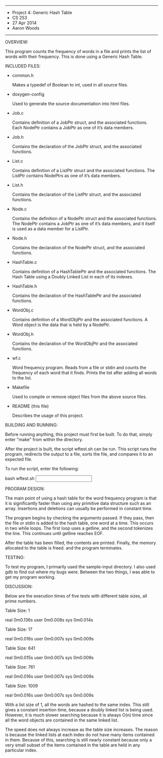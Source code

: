 *****************************************************
* Project 4: Generic Hash Table
* CS 253
* 27 Apr 2014
* Aaron Woods
*****************************************************

OVERVIEW:

This program counts the frequency of words in a file and
prints the list of words with their frequency.  This is
done using a Generic Hash Table.

INCLUDED FILES:

- common.h

	Makes a typedef of Boolean to int, used in all source files.

- doxygen-config

	Used to generate the source documentation into html files.

- Job.c

	Contains definition of a JobPtr struct, and the associated functions.
	Each NodePtr contains a JobPtr as one of it’s data members.

- Job.h

	Contains the declaration of the JobPtr struct, and the associated functions.

- List.c

	Contains definition of a ListPtr struct and the associated functions.
	The ListPtr contains NodePtrs as one of it’s data members.

- List.h

	Contains the declaration of the ListPtr struct, and the associated functions.

- Node.c

	Contains the definition of a NodePtr struct and the associated functions.
	The NodePtr contains a JobPtr as one of it’s data members, and it itself is
	used as a data member for a ListPtr.

- Node.h

	Contains the declaration of the NodePtr struct, and the associated functions.

- HashTable.c
	
	Contains definition of a HashTablePtr and the associated functions.
	The Hash Table using a Doubly Linked List in each of its indexes.

- HashTable.h

	Contains the declaration of the HashTablePtr and the associated functions.
	
- WordObj.c

	Contains definition of a WordObjPtr and the associated functions.
	A Word object is the data that is held by a NodePtr.

- WordObj.h

	Contains the declaration of the WordObjPtr and the associated functions.

- wf.c

	Word frequency program.  Reads from a file or stdin and counts the frequency
	of each word that it finds.  Prints the list after adding all words to the list.

- Makefile

	Used to compile or remove object files from the above source files.

- README (this file)

	Describes the usage of this project.

BUILDING AND RUNNING:

 Before running anything, this project must first be built.
 To do that, simply enter "make" from within the directory.

 After the project is built, the script wftest.sh can be run.
 This script runs the program, redirects the output to a file,
 sorts the file, and compares it to an expected file.

 To run the script, enter the following:

 bash wftest.sh <input directory> <expected results file> <table size>

PROGRAM DESIGN:

 The main point of using a hash table for the word frequency program
 is that it is significantly faster than using any primitive data
 structure such as an array.  Insertions and deletions can usually be
 performed in constant time.

 The program begins by checking the arguments passed.  If they pass,
 then the file or stdin is added to the hash table, one word at a time.
 This occurs in two while loops.  The first loop uses a getline, and
 the second tokenizes the line.  This continues until getline reaches
 EOF.

 After the table has been filled, the contents are printed.  Finally,
 the memory allocated to the table is freed. and the program terminates.
	 
TESTING:

 To test my program, I primarily used the sample-input directory.  I also
 used gdb to find out where my bugs were.  Between the two things, I was
 able to get my program working.

DISCUSSION:

Below are the execution times of five tests with different table sizes,
all prime numbers.

Table Size: 1

real	0m0.136s
user	0m0.008s
sys		0m0.014s

Table Size: 17

real	0m0.016s
user	0m0.007s
sys		0m0.009s

Table Size: 641

real	0m0.015s
user	0m0.007s
sys		0m0.009s

Table Size: 761

real	0m0.016s
user	0m0.007s
sys		0m0.009s

Table Size: 1009

real	0m0.016s
user	0m0.007s
sys		0m0.009s

 With a list size of 1, all the words are hashed to the same index.
 This still gives a constant insertion time, because a doubly linked
 list is being used.  However, it is much slower searching because
 it is always O(n) time since all the word objects are contained in
 the same linked list.

 The speed does not always increase as the table size increases.  The
 reason is because the linked lists at each index do not have many
 items contained in them.  Because of this, searching is still nearly
 constant because only a very small subset of the items contained in
 the table are held in any particular index.

